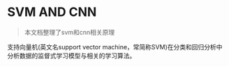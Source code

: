 # SVM AND CNN

> 本文档整理了svm和cnn相关原理

支持向量机(英文名support vector machine，常简称SVM)在分类和回归分析中分析数据的监督式学习模型与相关的学习算法。
